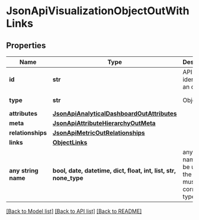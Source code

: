 # JsonApiVisualizationObjectOutWithLinks


## Properties
Name | Type | Description | Notes
------------ | ------------- | ------------- | -------------
**id** | **str** | API identifier of an object | 
**type** | **str** | Object type | defaults to "visualizationObject"
**attributes** | [**JsonApiAnalyticalDashboardOutAttributes**](JsonApiAnalyticalDashboardOutAttributes.md) |  | [optional] 
**meta** | [**JsonApiAttributeHierarchyOutMeta**](JsonApiAttributeHierarchyOutMeta.md) |  | [optional] 
**relationships** | [**JsonApiMetricOutRelationships**](JsonApiMetricOutRelationships.md) |  | [optional] 
**links** | [**ObjectLinks**](ObjectLinks.md) |  | [optional] 
**any string name** | **bool, date, datetime, dict, float, int, list, str, none_type** | any string name can be used but the value must be the correct type | [optional]

[[Back to Model list]](../README.md#documentation-for-models) [[Back to API list]](../README.md#documentation-for-api-endpoints) [[Back to README]](../README.md)


